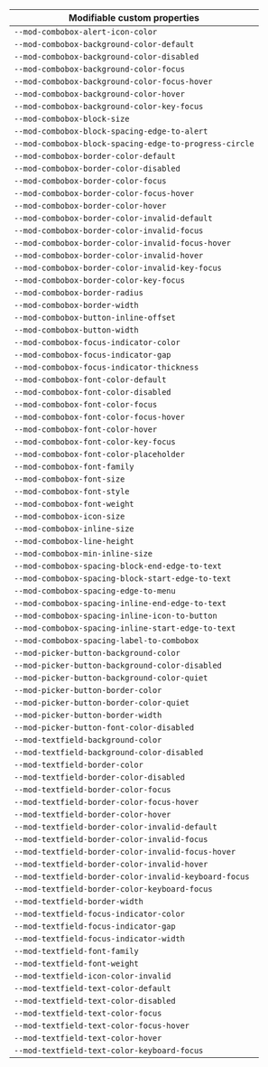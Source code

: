| Modifiable custom properties                           |
| ------------------------------------------------------ |
| `--mod-combobox-alert-icon-color`                      |
| `--mod-combobox-background-color-default`              |
| `--mod-combobox-background-color-disabled`             |
| `--mod-combobox-background-color-focus`                |
| `--mod-combobox-background-color-focus-hover`          |
| `--mod-combobox-background-color-hover`                |
| `--mod-combobox-background-color-key-focus`            |
| `--mod-combobox-block-size`                            |
| `--mod-combobox-block-spacing-edge-to-alert`           |
| `--mod-combobox-block-spacing-edge-to-progress-circle` |
| `--mod-combobox-border-color-default`                  |
| `--mod-combobox-border-color-disabled`                 |
| `--mod-combobox-border-color-focus`                    |
| `--mod-combobox-border-color-focus-hover`              |
| `--mod-combobox-border-color-hover`                    |
| `--mod-combobox-border-color-invalid-default`          |
| `--mod-combobox-border-color-invalid-focus`            |
| `--mod-combobox-border-color-invalid-focus-hover`      |
| `--mod-combobox-border-color-invalid-hover`            |
| `--mod-combobox-border-color-invalid-key-focus`        |
| `--mod-combobox-border-color-key-focus`                |
| `--mod-combobox-border-radius`                         |
| `--mod-combobox-border-width`                          |
| `--mod-combobox-button-inline-offset`                  |
| `--mod-combobox-button-width`                          |
| `--mod-combobox-focus-indicator-color`                 |
| `--mod-combobox-focus-indicator-gap`                   |
| `--mod-combobox-focus-indicator-thickness`             |
| `--mod-combobox-font-color-default`                    |
| `--mod-combobox-font-color-disabled`                   |
| `--mod-combobox-font-color-focus`                      |
| `--mod-combobox-font-color-focus-hover`                |
| `--mod-combobox-font-color-hover`                      |
| `--mod-combobox-font-color-key-focus`                  |
| `--mod-combobox-font-color-placeholder`                |
| `--mod-combobox-font-family`                           |
| `--mod-combobox-font-size`                             |
| `--mod-combobox-font-style`                            |
| `--mod-combobox-font-weight`                           |
| `--mod-combobox-icon-size`                             |
| `--mod-combobox-inline-size`                           |
| `--mod-combobox-line-height`                           |
| `--mod-combobox-min-inline-size`                       |
| `--mod-combobox-spacing-block-end-edge-to-text`        |
| `--mod-combobox-spacing-block-start-edge-to-text`      |
| `--mod-combobox-spacing-edge-to-menu`                  |
| `--mod-combobox-spacing-inline-end-edge-to-text`       |
| `--mod-combobox-spacing-inline-icon-to-button`         |
| `--mod-combobox-spacing-inline-start-edge-to-text`     |
| `--mod-combobox-spacing-label-to-combobox`             |
| `--mod-picker-button-background-color`                 |
| `--mod-picker-button-background-color-disabled`        |
| `--mod-picker-button-background-color-quiet`           |
| `--mod-picker-button-border-color`                     |
| `--mod-picker-button-border-color-quiet`               |
| `--mod-picker-button-border-width`                     |
| `--mod-picker-button-font-color-disabled`              |
| `--mod-textfield-background-color`                     |
| `--mod-textfield-background-color-disabled`            |
| `--mod-textfield-border-color`                         |
| `--mod-textfield-border-color-disabled`                |
| `--mod-textfield-border-color-focus`                   |
| `--mod-textfield-border-color-focus-hover`             |
| `--mod-textfield-border-color-hover`                   |
| `--mod-textfield-border-color-invalid-default`         |
| `--mod-textfield-border-color-invalid-focus`           |
| `--mod-textfield-border-color-invalid-focus-hover`     |
| `--mod-textfield-border-color-invalid-hover`           |
| `--mod-textfield-border-color-invalid-keyboard-focus`  |
| `--mod-textfield-border-color-keyboard-focus`          |
| `--mod-textfield-border-width`                         |
| `--mod-textfield-focus-indicator-color`                |
| `--mod-textfield-focus-indicator-gap`                  |
| `--mod-textfield-focus-indicator-width`                |
| `--mod-textfield-font-family`                          |
| `--mod-textfield-font-weight`                          |
| `--mod-textfield-icon-color-invalid`                   |
| `--mod-textfield-text-color-default`                   |
| `--mod-textfield-text-color-disabled`                  |
| `--mod-textfield-text-color-focus`                     |
| `--mod-textfield-text-color-focus-hover`               |
| `--mod-textfield-text-color-hover`                     |
| `--mod-textfield-text-color-keyboard-focus`            |
